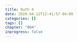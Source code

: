 ```yaml
---
title: Ruth 4
date: 2020-04-12T12:41:57-04:00
categories: []
tags: []
chapter: "004"
inprogress: false
---
```


